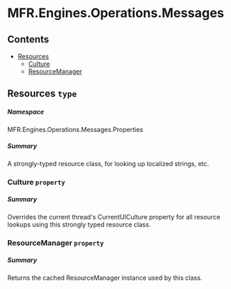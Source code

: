 <a name='assembly'></a>
# MFR.Engines.Operations.Messages

## Contents

- [Resources](#T-MFR.Engines.Operations.Messages-Properties-Resources 'MFR.Engines.Operations.Messages.Properties.Resources')
  - [Culture](#P-MFR.Engines.Operations.Messages-Properties-Resources-Culture 'MFR.Engines.Operations.Messages.Properties.Resources.Culture')
  - [ResourceManager](#P-MFR.Engines.Operations.Messages-Properties-Resources-ResourceManager 'MFR.Engines.Operations.Messages.Properties.Resources.ResourceManager')

<a name='T-MFR.Engines.Operations.Messages-Properties-Resources'></a>
## Resources `type`

##### Namespace

MFR.Engines.Operations.Messages.Properties

##### Summary

A strongly-typed resource class, for looking up localized strings, etc.

<a name='P-MFR.Engines.Operations.Messages-Properties-Resources-Culture'></a>
### Culture `property`

##### Summary

Overrides the current thread's CurrentUICulture property for all
  resource lookups using this strongly typed resource class.

<a name='P-MFR.Engines.Operations.Messages-Properties-Resources-ResourceManager'></a>
### ResourceManager `property`

##### Summary

Returns the cached ResourceManager instance used by this class.
